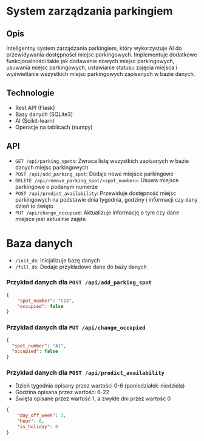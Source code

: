 # System zarządzania parkingiem

## Opis
Inteligentny system zarządzania parkingiem, który wykorzystuje AI do przewidywania dostępności miejsc parkingowych. Implementuje dodatkowe funkcjonalności takie jak dodawanie nowych miejsc parkingowych, usuwania miejsc parkingowych, ustawianie statusu zajęcia miejsca i wyświetlanie wszystkich miejsc parkingowych zapisanych w bazie danych.

## Technologie
- Rest API (Flask)
- Bazy danych (SQLite3)
- AI (Scikit-learn)
- Operacje na tablicach (numpy)

## API
- `GET /api/parking_spots`: Zwraca listę wszystkich zapisanych w bazie danych miejsc parkingowych
- `POST /api/add_parking_spot`: Dodaje nowe miejsce parkingowe
- `DELETE /api/remove_parking_spot/<spot_number>`: Usuwa miejsce parkingowe o podanym numerze
- `POST /api/predict_availability`: Przewiduje dostępność miejsc parkingowych na podstawie dnia tygodnia, godziny i informacji czy dany dzień to święto
- `PUT /api/change_occupied`: Aktualizuje informację o tym czy dane miejsce jest aktualnie zajęte

# Baza danych
- `/init_db`: Inicjalizuje bazę danych
- `/fill_db`: Dodaje przykładowe dane do bazy danych

### Przykład danych dla `POST /api/add_parking_spot`
```json
{
    "spot_number": "C13",
    "occupied": false
}
```

### Przykład danych dla `PUT /api/change_occupied`
```json
{
  "spot_number": "A1",
  "occupied": false
}
```

### Przykład danych dla `POST /api/predict_availability`
- Dzień tygodnia opisany przez wartości 0-6 (poniedziałek-niedziela)
- Godzina opisana przez wartości 6-22
- Święta opisane przez wartość 1, a zwykłe dni przez wartość 0
```json
{
    "day_off_week": 3,
    "hour": 6,
    "is_holiday": 0
}
```
